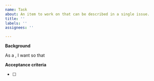 ```yaml
---
name: Task 
about: An item to work on that can be described in a single issue. 
title: ''
labels: ''
assignees: ''

---
```


**Background**

As a <type of user>, I want <goal> so that <some reason why>

**Acceptance criteria**

- [ ]
